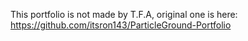 This portfolio is not made by T.F.A, original one is here: https://github.com/itsron143/ParticleGround-Portfolio
